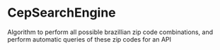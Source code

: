 # CepSearchEngine
 Algorithm to perform all possible brazillian zip code combinations,  and perform automatic queries of these zip codes for an API
